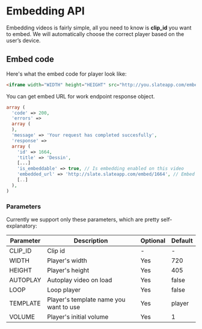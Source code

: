# Embedding API

Embedding videos is fairly simple, all you need to know is **clip_id** you want to embed.
We will automatically choose the correct player based on the user’s device.

## Embed code
Here's what the embed code for player look like:

```html
<iframe width="WIDTH" height="HEIGHT" src="http://you.slateapp.com/embed/CLIP_ID?width=WIDTH&height=HEIGHT&autoplay=AUTOPLAY&loop=LOOP&template=TEMPLATE&volume=VOLUME" frameborder="0" webkitallowfullscreen="true" mozallowfullscreen="true" allowfullscreen="true" scrolling="no"></iframe>
```
You can get embed URL for work endpoint response object.
```php
array (
  'code' => 200,
  'errors' =>
  array (
  ),
  'message' => 'Your request has completed succesfully',
  'response' =>
  array (
    'id' => 1664,
    'title' => 'Dessin',
    [...]
    'is_embeddable' => true, // Is embedding enabled on this video
    'embedded_url' => 'http://slate.slateapp.com/embed/1664', // Embed URL without params
    [..]
  ),
)
```

### Parameters
Currently we support only these parameters, which are pretty self-explanatory:

| Parameter | Description | Optional | Default |
|-----------|-------------|----------|---------|
|CLIP_ID    | Clip id     | - | - |
|WIDTH      | Player's width | Yes | 720 |
|HEIGHT     | Player's height | Yes | 405 |
|AUTOPLAY   | Autoplay video on load | Yes | false |
|LOOP       | Loop player | Yes | false |
|TEMPLATE   | Player's template name you want to use | Yes | player |
|VOLUME     | Player's initial volume | Yes | 1 |


